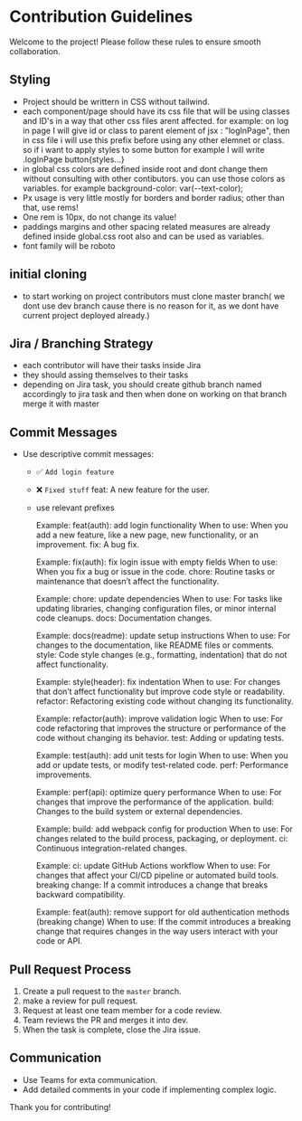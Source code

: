 # Contribution Guidelines

Welcome to the project! Please follow these rules to ensure smooth collaboration.

## Styling

- Project should be writtern in CSS without tailwind.
- each component/page should have its css file that will be using classes and ID's in a way that other css files arent affected.
  for example: on log in page I will give id or class to parent element of jsx : "logInPage", then in css file i will use this prefix before using any other elemnet or class. so if i want to apply styles to some button for example I will write .logInPage button{styles...}
- in global css colors are defined inside root and dont change them without consulting with other contibutors.
  you can use those colors as variables. for example background-color: var(--text-color);
- Px usage is very little mostly for borders and border radius; other than that, use rems!
- One rem is 10px, do not change its value!
- paddings margins and other spacing related measures are already defined inside global.css root also and can be used as variables.
- font family will be roboto

## initial cloning

- to start working on project contributors must clone master branch( we dont use dev branch cause there is no reason for it, as we dont have current project deployed already.)

## Jira / Branching Strategy

- each contributor will have their tasks inside Jira
- they should assing themselves to their tasks
- depending on Jira task, you should create github branch named accordingly to jira task and then when done on working on that branch merge it with master

## Commit Messages

- Use descriptive commit messages:

  - ✅ `Add login feature`
  - ❌ `Fixed stuff`
    feat: A new feature for the user.
  - use relevant prefixes

    Example: feat(auth): add login functionality
    When to use: When you add a new feature, like a new page, new functionality, or an improvement.
    fix: A bug fix.

    Example: fix(auth): fix login issue with empty fields
    When to use: When you fix a bug or issue in the code.
    chore: Routine tasks or maintenance that doesn’t affect the functionality.

    Example: chore: update dependencies
    When to use: For tasks like updating libraries, changing configuration files, or minor internal code cleanups.
    docs: Documentation changes.

    Example: docs(readme): update setup instructions
    When to use: For changes to the documentation, like README files or comments.
    style: Code style changes (e.g., formatting, indentation) that do not affect functionality.

    Example: style(header): fix indentation
    When to use: For changes that don’t affect functionality but improve code style or readability.
    refactor: Refactoring existing code without changing its functionality.

    Example: refactor(auth): improve validation logic
    When to use: For code refactoring that improves the structure or performance of the code without changing its behavior.
    test: Adding or updating tests.

    Example: test(auth): add unit tests for login
    When to use: When you add or update tests, or modify test-related code.
    perf: Performance improvements.

    Example: perf(api): optimize query performance
    When to use: For changes that improve the performance of the application.
    build: Changes to the build system or external dependencies.

    Example: build: add webpack config for production
    When to use: For changes related to the build process, packaging, or deployment.
    ci: Continuous integration-related changes.

    Example: ci: update GitHub Actions workflow
    When to use: For changes that affect your CI/CD pipeline or automated build tools.
    breaking change: If a commit introduces a change that breaks backward compatibility.

    Example: feat(auth): remove support for old authentication methods (breaking change)
    When to use: If the commit introduces a breaking change that requires changes in the way users interact with your code or API.

## Pull Request Process

1. Create a pull request to the `master` branch.
2. make a review for pull request.
3. Request at least one team member for a code review.
4. Team reviews the PR and merges it into dev.
5. When the task is complete, close the Jira issue.

## Communication

- Use Teams for exta communication.
- Add detailed comments in your code if implementing complex logic.

Thank you for contributing!
